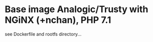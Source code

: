 Base image Analogic/Trusty with NGiNX (+nchan), PHP 7.1
=======================================================
see Dockerfile and rootfs directory...